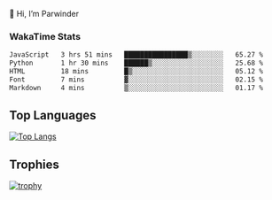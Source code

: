 👋 Hi, I’m Parwinder 

### WakaTime Stats

<!--START_SECTION:waka-->

```txt
JavaScript   3 hrs 51 mins   ████████████████▒░░░░░░░░   65.27 %
Python       1 hr 30 mins    ██████▒░░░░░░░░░░░░░░░░░░   25.68 %
HTML         18 mins         █▒░░░░░░░░░░░░░░░░░░░░░░░   05.12 %
Font         7 mins          ▓░░░░░░░░░░░░░░░░░░░░░░░░   02.15 %
Markdown     4 mins          ▒░░░░░░░░░░░░░░░░░░░░░░░░   01.17 %
```

<!--END_SECTION:waka-->

## Top Languages
[![Top Langs](https://github-readme-stats.vercel.app/api/top-langs/?username=officialprosingh&layout=donut-vertical)](https://github.com/anuraghazra/github-readme-stats)

## Trophies
[![trophy](https://github-profile-trophy.vercel.app/?username=officialprosingh)](https://github.com/ryo-ma/github-profile-trophy)
